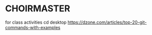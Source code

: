 # CHOIRMASTER
for class activities
cd desktop
https://dzone.com/articles/top-20-git-commands-with-examples
